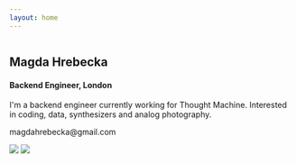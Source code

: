```yaml
---
layout: home
---
```


<div class="row">
  <div class="column column-wider">
	  <div class="post-text">
	  	<h2>Magda Hrebecka</h2>
	  	<h4>Backend Engineer, London</h4>
	  	<p>
	  		I'm a backend engineer currently working for Thought Machine. Interested in coding, data, synthesizers and analog photography.
	  	</p>
	  	<p>
	  		magdahrebecka@gmail.com
	  	</p>
  	  </div>
  </div>
  <div class="column column-slimmer">
  	<img class="avatar" src="{{site.baseurl}}/assets/img/avatar-hover.jpg"/>
  	<img class="avatar overlay" src="{{site.baseurl}}/assets/img/avatar.jpg"/>
  </div>
</div>
